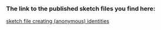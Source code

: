 ### The link to the published sketch files you find here:
[sketch file creating (anonymous) identities](https://www.sketch.com/s/93aa8faa-e491-4b09-acbf-9f4d06cbc055)
